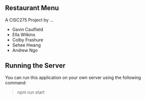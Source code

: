 ## Restaurant Menu

A CISC275 Project by ...

- Gavin Caulfield
- Ella Wilkins
- Colby Frashure
- Sehee Hwang
- Andrew Ngo

## Running the Server
You can run this application on your own server using the following command:  
> npm run start
